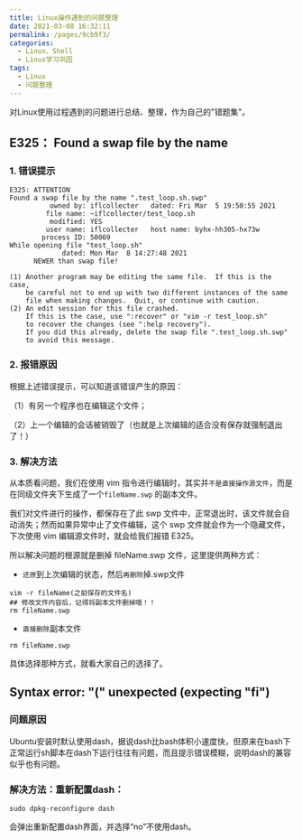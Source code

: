 ```yaml
---
title: Linux操作遇到的问题整理
date: 2021-03-08 16:32:11
permalink: /pages/9cb9f3/
categories:
  - Linux、Shell
  - Linux学习巩固
tags:
  - Linux
  - 问题整理
---
```


对Linux使用过程遇到的问题进行总结、整理，作为自己的"错题集"。

<!-- more -->

## E325： Found a swap file by the name

### 1. 错误提示

```shell
E325: ATTENTION
Found a swap file by the name ".test_loop.sh.swp"
          owned by: iflcollecter   dated: Fri Mar  5 19:50:55 2021
         file name: ~iflcollecter/test_loop.sh
          modified: YES
         user name: iflcollecter   host name: byhx-hh305-hx73w
        process ID: 50069
While opening file "test_loop.sh"
             dated: Mon Mar  8 14:27:48 2021
      NEWER than swap file!
      
(1) Another program may be editing the same file.  If this is the case,
    be careful not to end up with two different instances of the same
    file when making changes.  Quit, or continue with caution.
(2) An edit session for this file crashed.
    If this is the case, use ":recover" or "vim -r test_loop.sh"
    to recover the changes (see ":help recovery").
    If you did this already, delete the swap file ".test_loop.sh.swp"
    to avoid this message.
```

### 2. 报错原因

根据上述错误提示，可以知道该错误产生的原因：

（1）有另一个程序也在编辑这个文件；

（2）上一个编辑的会话被销毁了（也就是上次编辑的适合没有保存就强制退出了！）

### 3. 解决方法

从本质看问题，我们在使用 vim 指令进行编辑时，其实并`不是直接操作源文件`，而是在同级文件夹下生成了一个`fileName.swp` 的副本文件。

我们对文件进行的操作，都保存在了此 swp 文件中，正常退出时，该文件就会自动消失；然而如果异常中止了文件编辑，这个 swp 文件就会作为一个隐藏文件，下次使用 vim 编辑源文件时，就会给我们报错 E325。

所以解决问题的根源就是删掉 fileName.swp 文件，这里提供两种方式：

- `还原`到上次编辑的状态，然后`再删除`掉.swp文件

```shell
vim -r fileName(之前保存的文件名)
## 修改文件内容后，记得将副本文件删掉哦！！
rm fileName.swp
```

- `直接删除`副本文件

```shell
rm fileName.swp
```

具体选择那种方式，就看大家自己的选择了。


##  Syntax error: "(" unexpected (expecting "fi")

### 问题原因

Ubuntu安装时默认使用dash，据说dash比bash体积小速度快，但原来在bash下正常运行sh脚本在dash下运行往往有问题，而且提示错误模糊，说明dash的兼容似乎也有问题。

### 解决方法：重新配置dash：

```shell
sudo dpkg-reconfigure dash
```

会弹出重新配置dash界面，并选择“no”不使用dash。

